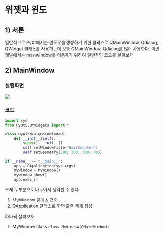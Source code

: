 # 위젯과 윈도

## 1) 서론
일반적으로 PyQt에서는 윈도우를 생성하기 위한 클래스로
QMainWindow, Qdialog, QWidget 클래스를 사용하는데 
보통 QMainWindow, Qdialog를 많이 사용한다. 
이번 개발에서는 mainwindow를 이용하기 위하여
일반적인 코드를 살펴보자

## 2) MainWindow
### 실행화면
![
](https://lh3.googleusercontent.com/Fp55t2d4Py5lT_9jKDJAiexHRKcjuWMUTl7gSyDb8HFuXyrSChnOrEmL1CjASozLbPpJ44JUlri8 "exe")

### 코드
``` python
import sys
from PyQt5.QtWidgets import *

class MyWindow(QMainWindow):
    def __init__(self):
        super().__init__()
        self.setWindowTitle("HairCounter")
        self.setGeometry(300, 300, 300, 400)

if __name__ == "__main__":
    app = QApplication(sys.argv)
    mywindow = MyWindow()
    mywindow.show()
    app.exec_()
```
크게 두부분으로 나누어서 생각할 수 있다.
1. MyWindow 클래스 정의
2. QApplication 클래스로 화면 출력 객체 생성

하나씩 살펴보자
1. MyWindow class
`class MyWindow(QMainWindow):`



<!--stackedit_data:
eyJoaXN0b3J5IjpbLTEwNzE4NjEzNzcsLTYwNDA3MDk4NCwtMT
U4MTMyODc2OCwyMTA1MTc1MjEzXX0=
-->